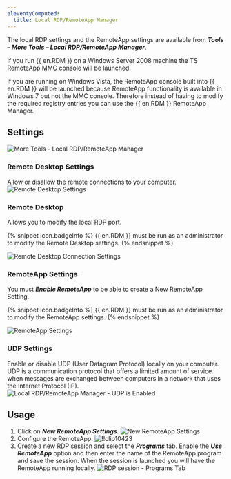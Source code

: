 ```yaml
---
eleventyComputed:
  title: Local RDP/RemoteApp Manager
---
```

The local RDP settings and the RemoteApp settings are available from ***Tools – More Tools – Local RDP/RemoteApp Manager***.

If you run {{ en.RDM }} on a Windows Server 2008 machine the TS RemoteApp MMC console will be launched.

If you are running on Windows Vista, the RemoteApp console built into {{ en.RDM }} will be launched because RemoteApp functionality is available in Windows 7 but not the MMC console. Therefore instead of having to modify the required registry entries you can use the {{ en.RDM }} RemoteApp Manager.

## Settings

![More Tools - Local RDP/RemoteApp Manager](https://cdnweb.devolutions.net/docs/docs_en_rdm_windows_clip11350.png)

### Remote Desktop Settings

Allow or disallow the remote connections to your computer.
![Remote Desktop Settings](https://cdnweb.devolutions.net/docs/docs_en_rdm_windows_clip10418.png)

### Remote Desktop

Allows you to modify the local RDP port.

{% snippet icon.badgeInfo %}
{{ en.RDM }} must be run as an administrator to modify the Remote Desktop settings.
{% endsnippet %}

![Remote Desktop Connection Settings](https://cdnweb.devolutions.net/docs/docs_en_rdm_windows_clip10419.png)

### RemoteApp Settings

You must ***Enable RemoteApp*** to be able to create a New RemoteApp Setting.

{% snippet icon.badgeInfo %}
{{ en.RDM }} must be run as an administrator to modify the RemoteApp settings.
{% endsnippet %}

![RemoteApp Settings](https://cdnweb.devolutions.net/docs/docs_en_rdm_windows_clip10420.png)

### UDP Settings

Enable or disable UDP (User Datagram Protocol) locally on your computer. UDP is a communication protocol that offers a limited amount of service when messages are exchanged between computers in a network that uses the Internet Protocol (IP).
![Local RDP/RemoteApp Manager - UDP is Enabled](https://cdnweb.devolutions.net/docs/docs_en_rdm_windows_clip11351.png)

## Usage

1. Click on ***New RemoteApp Settings***.
![New RemoteApp Settings](https://cdnweb.devolutions.net/docs/docs_en_rdm_windows_clip10422.png)
1. Configure the RemoteApp.
![!!clip10423](https://cdnweb.devolutions.net/docs/docs_en_rdm_windows_clip10423.png)
1. Create a new RDP session and select the ***Programs*** tab. Enable the ***Use RemoteApp*** option and then enter the name of the RemoteApp program and save the session. When the session is launched you will have the RemoteApp running locally.
![RDP session - Programs Tab](https://cdnweb.devolutions.net/docs/docs_en_rdm_windows_clip10812.png)
